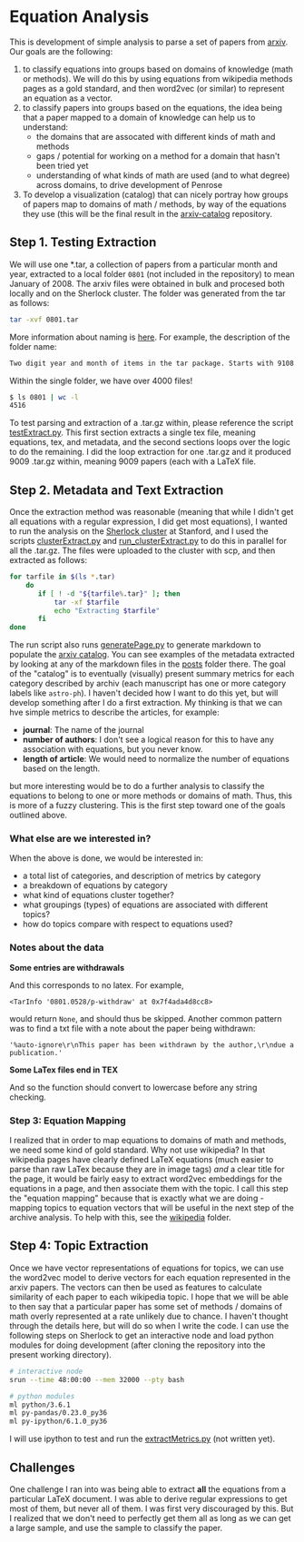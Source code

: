 # Equation Analysis

This is development of simple analysis to parse a set of papers from [arxiv](https://arxiv.org/help/bulk_data).
Our goals are the following:

 1. to classify equations into groups based on domains of knowledge (math or methods). We will do this by using equations from wikipedia methods pages as a gold standard, and then word2vec (or similar) to represent an equation as a vector.
 2. to classify papers into groups based on the equations, the idea being that a paper mapped to a domain of knowledge can help us to understand:
    - the domains that are assocated with different kinds of math and methods
    - gaps / potential for working on a method for a domain that hasn't been tried yet
    - understanding of what kinds of math are used (and to what degree) across domains, to drive development of Penrose
 3. To develop a visualization (catalog) that can nicely portray how groups of papers map to domains of math / methods, by way of the equations they use (this will be the final result in the [arxiv-catalog](https://www.github.com/vsoch/arxiv-catalog) repository.
 

## Step 1. Testing Extraction
We will use one *.tar, a collection of papers from a particular month and
year, extracted to a local folder `0801` (not included in the repository) to mean 
January of 2008. The arxiv files were obtained in bulk and procesed both locally 
and on the Sherlock cluster. The folder was generated from the tar as follows:

```bash
tar -xvf 0801.tar
```

More information about naming is [here](https://arxiv.org/help/bulk_data_s3). 
For example, the description of the folder name:

```bash
Two digit year and month of items in the tar package. Starts with 9108 for 1991-08, rolls past y2k to 0001 for 2000-01, 1008 for 2010-08 etc.
```

Within the single folder, we have over 4000 files!

```bash
$ ls 0801 | wc -l
4516
```

To test parsing and extraction of a .tar.gz within, please reference the script
[testExtract.py](testExtract.py). This first section extracts a single tex file,
meaning equations, tex, and metadata, and the second sections loops over the 
logic to do the remaining. I did the loop extraction for one .tar.gz and it produced
9009 .tar.gz within, meaning 9009 papers (each with a LaTeX file.

## Step 2. Metadata and Text Extraction

Once the extraction method was reasonable (meaning that while I didn't get all
equations with a regular expression, I did get most equations), I wanted to
run the analysis on the [Sherlock cluster](https://www.sherlock.stanford.edu/) at Stanford, and I used the scripts
[clusterExtract.py](clusterExtract.py) and [run_clusterExtract.py](run_clusterExtract.py) 
to do this in parallel for all the .tar.gz. The files were uploaded to the cluster
with scp, and then extracted as follows:

```bash
for tarfile in $(ls *.tar)
    do
       if [ ! -d "${tarfile%.tar}" ]; then
           tar -xf $tarfile
           echo "Extracting $tarfile"
       fi
done
```

The run script also runs 
[generatePage.py](generatePage.py) to generate markdown to populate the 
[arxiv catalog](https://vsoch.github.io/arxiv-catalog/). You can see
examples of the metadata extracted by looking at any of the markdown files
in the [posts](https://github.com/vsoch/arxiv-catalog/tree/master/_posts) folder there.
The goal of the "catalog" is to eventually (visually) present summary metrics for
 each category described by archiv (each manuscript has one or more category 
labels like `astro-ph`). I haven't decided how I want to do this yet, but will
develop something after I do a first extraction. My thinking is that we
can hve simple metrics to describe the articles, for example:
 
 - **journal**: The name of the journal
 - **number of authors**: I don't see a logical reason for this to have any association with equations, but you never know.
 - **length of article**: We would need to normalize the number of equations based on the length.

but more interesting would be to do a further analysis to classify the equations
to belong to one or more methods or domains of math. Thus, this is more of a fuzzy clustering. 
This is the first step toward one of the goals outlined above.

### What else are we interested in?
When the above is done, we would be interested in:

 - a total list of categories, and description of metrics by category
 - a breakdown of equations by category
 - what kind of equations cluster together?
 - what groupings (types) of equations are associated with different topics?
 - how do topics compare with respect to equations used?

### Notes about the data

**Some entries are withdrawals**

And this corresponds to no latex. For example,

```
<TarInfo '0801.0528/p-withdraw' at 0x7f4ada4d8cc8>
```
would return `None`, and should thus be skipped. Another common pattern 
was to find a txt file with a note about the paper being withdrawn:

```
'%auto-ignore\r\nThis paper has been withdrawn by the author,\r\ndue a publication.'
```

**Some LaTex files end in TEX**

And so the function should convert to lowercase before any string checking.

### Step 3: Equation Mapping

I realized that in order to map equations to domains of math and methods, we need
some kind of gold standard. Why not use wikipedia? In that wikipedia pages have
clearly defined LaTeX equations (much easier to parse than raw LaTex because they
are in image tags) *and* a clear title for the page, it would be fairly easy
to extract word2vec embeddings for the equations in a page, and then associate
them with the topic. I call this step the "equation mapping" because that is 
exactly what we are doing - mapping topics to equation vectors that will be useful
in the next step of the archive analysis. To help with this, see the 
[wikipedia](wikipedia) folder. 


## Step 4: Topic Extraction

Once we have vector representations of equations for topics, we can use the
word2vec model to derive vectors for each equation represented in the arxiv papers.
The vectors can then be used as features to calculate similarity of each paper
to each wikipedia topic. I hope that we will be able to then say that a particular
paper has some set of methods / domains of math overly represented at a rate
unlikely due to chance. I haven't thought through the details here, but will
do so when I write the code. I can use the following steps on Sherlock to
get an interactive node and load python modules for doing development 
(after cloning the repository into the present working directory).

```bash
# interactive node
srun --time 48:00:00 --mem 32000 --pty bash

# python modules
ml python/3.6.1
ml py-pandas/0.23.0_py36
ml py-ipython/6.1.0_py36
```

I will use ipython to test and run the [extractMetrics.py](extractMetrics.py)
(not written yet).


## Challenges

One challenge I ran into was being able to extract **all** the equations from a 
particular LaTeX document. I was able to derive regular expressions to get most
of them, but never all of them. I was first very discouraged by this. But I realized
that we don't need to perfectly get them all as long as we can get a large sample,
and use the sample to classify the paper.
